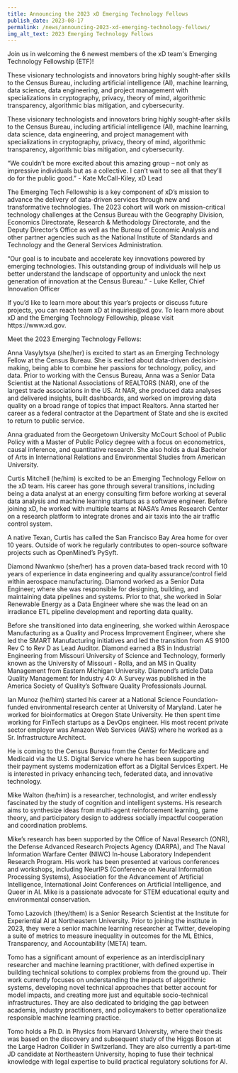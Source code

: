 ```yaml
---
title: Announcing the 2023 xD Emerging Technology Fellows
publish_date: 2023-08-17
permalink: /news/announcing-2023-xd-emerging-technology-fellows/
img_alt_text: 2023 Emerging Technology Fellows
---
```

<p>
  Join us in welcoming the 6 newest members of the xD team's Emerging Technology Fellowship (ETF)!
</p>

<p>
  These visionary technologists and innovators bring highly sought-after skills to the Census Bureau, including artificial intelligence (AI), machine learning, data science, data engineering, and project management with specializations in cryptography, privacy, theory of mind, algorithmic transparency, algorithmic bias mitigation, and cybersecurity.
</p>

<p>
  These visionary technologists and innovators bring highly sought-after skills to the Census Bureau, including artificial intelligence (AI), machine learning, data science, data engineering, and project management with specializations in cryptography, privacy, theory of mind, algorithmic transparency, algorithmic bias mitigation, and cybersecurity.
</p>

<p>
“We couldn’t be more excited about this amazing group – not only as impressive individuals but as a collective. I can’t wait to see all that they’ll do for the public good.” - Kate McCall-Kiley, xD Lead 
</p>

<p>The Emerging Tech Fellowship is a key component of xD’s mission to advance the delivery of data-driven services through new and transformative technologies. The 2023 cohort will work on mission-critical technology challenges at the Census Bureau with the Geography Division, Economics Directorate, Research & Methodology Directorate, and the Deputy Director’s Office as well as the Bureau of Economic Analysis and other partner agencies such as the National Institute of Standards and Technology and the General Services Administration. </p>

<p>“Our goal is to incubate and accelerate key innovations powered by emerging technologies. This outstanding group of individuals will help us better understand the landscape of opportunity and unlock the next generation of innovation at the Census Bureau.” - Luke Keller, Chief Innovation Officer </p>

<p>If you’d like to learn more about this year’s projects or discuss future projects, you can reach team xD at inquiries@xd.gov. To learn more about xD and the Emerging Technology Fellowship, please visit https://www.xd.gov.  </p>

<p>Meet the 2023 Emerging Technology Fellows: </p>

<p>Anna Vasylytsya (she/her) is excited to start as an Emerging Technology Fellow at the Census Bureau. She is excited about data-driven decision-making, being able to combine her passions for technology, policy, and data.  Prior to working with the Census Bureau, Anna was a Senior Data Scientist at the National Associations of REALTORS (NAR), one of the largest trade associations in the US. At NAR, she produced data analyses and delivered insights, built dashboards, and worked on improving data quality on a broad range of topics that impact Realtors. Anna started her career as a federal contractor at the Department of State and she is excited to return to public service. </p>

<p>Anna graduated from the Georgetown University McCourt School of Public Policy with a Master of Public Policy degree with a focus on econometrics, causal inference, and quantitative research. She also holds a dual Bachelor of Arts in International Relations and Environmental Studies from American University.  </p>

<p>Curtis Mitchell (he/him) is excited to be an Emerging Technology Fellow on the xD team. His career has gone through several transitions, including being a data analyst at an energy consulting firm before working at several data analysis and machine learning startups as a software engineer. Before joining xD, he worked with multiple teams at NASA’s Ames Research Center on a research platform to integrate drones and air taxis into the air traffic control system.</p>

<p>A native Texan, Curtis has called the San Francisco Bay Area home for over 10 years. Outside of work he regularly contributes to open-source software projects such as OpenMined’s PySyft.  </p>

<p>Diamond Nwankwo (she/her) has a proven data-based track record with 10 years of experience in data engineering and quality assurance/control field within aerospace manufacturing. Diamond worked as a Senior Data Engineer; where she was responsible for designing, building, and maintaining data pipelines and systems. Prior to that, she worked in Solar Renewable Energy as a Data Engineer where she was the lead on an irradiance ETL pipeline development and reporting data quality.</p>

<p>Before she transitioned into data engineering, she worked within Aerospace Manufacturing as a Quality and Process Improvement Engineer, where she led the SMART Manufacturing initiatives and led the transition from AS 9100 Rev C to Rev D as Lead Auditor. Diamond earned a BS in Industrial Engineering from Missouri University of Science and Technology, formerly known as the University of Missouri - Rolla, and an MS in Quality Management from Eastern Michigan University. Diamond’s article Data Quality Management for Industry 4.0: A Survey was published in the America Society of Quality’s Software Quality Professionals Journal.</p>

<p>Ian Munoz (he/him) started his career at a National Science Foundation-funded environmental research center at University of Maryland. Later he worked for bioinformatics at Oregon State University. He then spent time working for FinTech startups as a DevOps engineer. His most recent private sector employer was Amazon Web Services (AWS) where he worked as a Sr. Infrastructure Architect.</p>

<p>He is coming to the Census Bureau from the Center for Medicare and Medicaid via the U.S. Digital Service where he has been supporting their payment systems modernization effort as a Digital Services Expert. He is interested in privacy enhancing tech, federated data, and innovative technology.  </p>

<p>Mike Walton (he/him) is a researcher, technologist, and writer endlessly fascinated by the study of cognition and intelligent systems. His research aims to synthesize ideas from multi-agent reinforcement learning, game theory, and participatory design to address socially impactful cooperation and coordination problems.</p>

<p>Mike’s research has been supported by the Office of Naval Research (ONR), the Defense Advanced Research Projects Agency (DARPA), and The Naval Information Warfare Center (NIWC) In-house Laboratory Independent Research Program. His work has been presented at various conferences and workshops, including NeurIPS (Conference on Neural Information Processing Systems), Association for the Advancement of Artificial Intelligence, International Joint Conferences on Artificial Intelligence, and Queer in AI. Mike is a passionate advocate for STEM educational equity and environmental conservation.</p>

<p>Tomo Lazovich (they/them) is a Senior Research Scientist at the Institute for Experiential AI at Northeastern University. Prior to joining the institute in 2023, they were a senior machine learning researcher at Twitter, developing a suite of metrics to measure inequality in outcomes for the ML Ethics, Transparency, and Accountability (META) team.</p>

<p>Tomo has a significant amount of experience as an interdisciplinary researcher and machine learning practitioner, with defined expertise in building technical solutions to complex problems from the ground up. Their work currently focuses on understanding the impacts of algorithmic systems, developing novel technical approaches that better account for model impacts, and creating more just and equitable socio-technical infrastructures. They are also dedicated to bridging the gap between academia, industry practitioners, and policymakers to better operationalize responsible machine learning practice.  </p>

<p>Tomo holds a Ph.D. in Physics from Harvard University, where their thesis was based on the discovery and subsequent study of the Higgs Boson at the Large Hadron Collider in Switzerland. They are also currently a part-time JD candidate at Northeastern University, hoping to fuse their technical knowledge with legal expertise to build practical regulatory solutions for AI.  </p>
